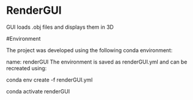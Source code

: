 # RenderGUI
GUI loads .obj files and displays them in 3D

#Environment

The project was developed using the following conda environment:

name: renderGUI
The environment is saved as renderGUI.yml and can be recreated using:

conda env create -f renderGUI.yml

conda activate renderGUI

